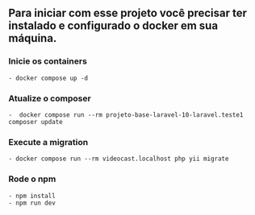 ## Para iniciar com esse projeto você precisar ter instalado e configurado o docker em sua máquina.

### Inicie os containers 
    - docker compose up -d
### Atualize o composer
    -  docker compose run --rm projeto-base-laravel-10-laravel.teste1 composer update
### Execute a migration
    - docker compose run --rm videocast.localhost php yii migrate
### Rode o npm
    - npm install
    - npm run dev

